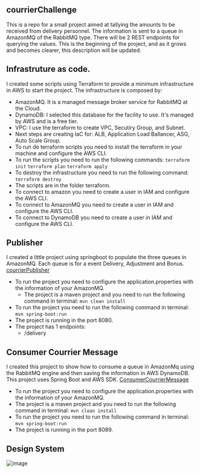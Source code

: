 ## courrierChallenge
This is a repo for a small project aimed at tallying the amounts to be received from delivery personnel. The information is sent to a queue in AmazonMQ of the RabbitMQ type. There will be 2 REST endpoints for querying the values. This is the beginning of the project, and as it grows and becomes clearer, this description will be updated.


## Infrastruture as code.
I created some scripts using Terraform to provide a minimum infrastructure in AWS to start the project.
The infrastructure is composed by:
- AmazonMQ. It is a managed message broker service for RabbitMQ at the Cloud.
- DynamoDB: I selected this database for the facility to use. It's managed by AWS and is a free tier.
- VPC: I use the terraform to create VPC, Secutiry Group, and Subnet.
- Next steps are creating IaC for:
      ALB, Application Load Ballancer,
      ASG, Auto Scale Group.
- To run de terraform scripts you need to install the terraform in your machine and configure the AWS CLI.
- To run the scripts you need to run the following commands:
``` terraform init ```
``` terraform plan ```
``` terraform apply ```
- To destroy the infrastructure you need to run the following command:
``` terraform destroy ```
- The scripts are in the folder terraform.
- To connect to amazon you need to create a user in IAM and configure the AWS CLI.
- To connect to AmazonMQ you need to create a user in IAM and configure the AWS CLI.
- To connect to DynamoDB you need to create a user in IAM and configure the AWS CLI.

## Publisher
  I created a little project using springboot to populate the three queues in AmazonMQ. 
  Each queue is for a event Delivery, Adjustment and Bonus.
  [courrierPublisher](https://github.com/peryclesjr/courrierPublisher)
  - To run the project you need to configure the application.properties with the information of your AmazonMQ.
    - The project is a maven project and you need to run the following command in terminal:
    ``` mvn clean install ```
  - To run the project you need to run the following command in terminal:
    ``` mvn spring-boot:run ```
  - The project is running in the port 8080.
  - The project has 1 endpoints:
    - /delivery
 

## Consumer Courrier Message
  I created this project to show how to consume a queue in AmazonMq using the RabbitMQ engine 
  and then saving the information in AWS DynamoDB. This project uses Spring Boot and AWS SDK.
[ConsumerCourrierMessage](https://github.com/peryclesjr/consumerCourrierMessages)
 - To run the project you need to configure the application.properties with the information of your AmazonMQ.
 - The project is a maven project and you need to run the following command in terminal:
    ``` mvn clean install ```
 - To run the project you need to run the following command in terminal:
    ``` mvn spring-boot:run ```
 - The project is running in the port 8089.


## Design System 
![image](https://github.com/peryclesjr/courrierChallenge/blob/main/skipthedishes_courrierChallenge%20(1).jpg)


  
